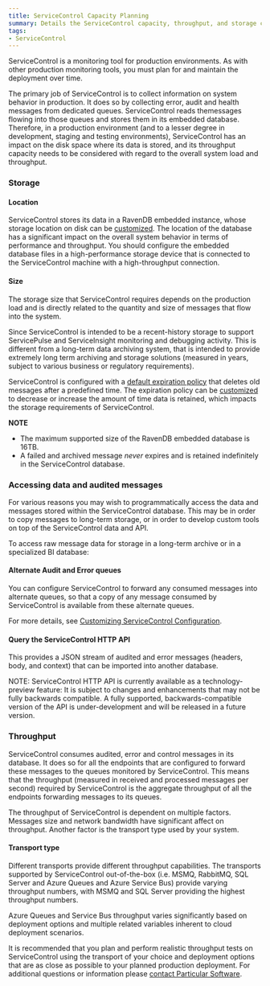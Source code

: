 ```yaml
---
title: ServiceControl Capacity Planning
summary: Details the ServiceControl capacity, throughput, and storage considerations to plan and support production environments
tags:
- ServiceControl
---
```


ServiceControl is a monitoring tool for production environments. As with other production monitoring tools, you must plan for and maintain the deployment over time.

The primary job of ServiceControl is to collect information on system behavior in production. It does so by collecting error, audit and health messages from dedicated queues. ServiceControl reads themessages flowing into those queues and stores them in its embedded database. Therefore, in a production environment (and to a lesser degree in development, staging and testing environments), ServiceControl has an impact on the disk space where its data is stored, and its throughput capacity needs to be considered with regard to the overall system load and throughput.

### Storage

#### Location

ServiceControl stores its data in a RavenDB embedded instance, whose storage location on disk can be [customized](configure-ravendb-location.md). The location of the database has a significant impact on the overall system behavior in terms of performance and throughput. You should configure the embedded database files in a high-performance storage device that is connected to the ServiceControl machine with a high-throughput connection.

#### Size

The storage size that ServiceControl requires depends on the production load and is directly related to the quantity and size of messages that flow into the system.

Since ServiceControl is intended to be a recent-history storage to support ServicePulse and ServiceInsight monitoring and debugging activity. This is different from a long-term data archiving system, that is intended to provide extremely long term archiving and storage solutions (measured in years, subject to various business or regulatory requirements).

ServiceControl is configured with a [default expiration policy](/ServiceControl/how-purge-expired-data.md) that deletes old messages after a predefined time. The expiration policy can be [customized](/ServiceControl/how-purge-expired-data.md) to decrease or increase the amount of time data is retained, which impacts the storage requirements of ServiceControl.

**NOTE**

* The maximum supported size of the RavenDB embedded database is 16TB.
* A failed and archived message *never* expires and is retained indefinitely in the ServiceControl database. 


### Accessing data and audited messages

For various reasons you may wish to programmatically access the data and messages stored within the ServiceControl database. This may be in order to copy messages to long-term storage, or in order to develop custom tools on top of the ServiceControl data and API.

To access raw message data for storage in a long-term archive or in a specialized BI database:

#### Alternate Audit and Error queues

You can configure ServiceControl to forward any consumed messages into alternate queues, so that a copy of any message consumed by ServiceControl is available from these alternate queues.

For more details, see [Customizing ServiceControl Configuration](creating-config-file.md#consuming-messages-from-audit-amp-error-queues).

#### Query the ServiceControl HTTP API

This provides a JSON stream of audited and error messages (headers, body, and context) that can be imported into another database. 
 
NOTE: ServiceControl HTTP API is currently available as a technology-preview feature: It is subject to changes and enhancements that may not be fully backwards compatible. A fully supported, backwards-compatible version of the API is under-development and will be released in a future version.


### Throughput

ServiceControl consumes audited, error and control messages in its database. It does so for all the endpoints that are configured to forward these messages to the queues monitored by ServiceControl. This means that the throughput (measured in received and processed messages per second) required by ServiceControl is the aggregate throughput of all the endpoints forwarding messages to its queues.

The throughput of ServiceControl is dependent on multiple factors. Messages size and network bandwidth have significant affect on throughput. Another factor is the transport type used by your system.

#### Transport type

Different transports provide different throughput capabilities. 
The transports supported by ServiceControl out-of-the-box (i.e. MSMQ, RabbitMQ, SQL Server and Azure Queues and Azure Service Bus) provide varying throughput numbers, with MSMQ and SQL Server providing the highest throughput numbers. 

Azure Queues and Service Bus throughput varies significantly based on deployment options and multiple related variables inherent to cloud deployment scenarios.

It is recommended that you plan and perform realistic throughput tests on ServiceControl using the transport of your choice and deployment options that are as close as possible to your planned production deployment. For additional questions or information please [contact Particular Software](http://particular.net/contactus).       



 



